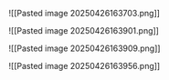 ![[Pasted image 20250426163703.png]]

![[Pasted image 20250426163901.png]]


![[Pasted image 20250426163909.png]]


![[Pasted image 20250426163956.png]]


